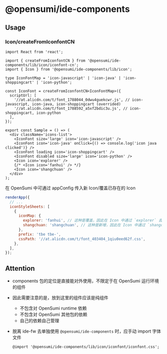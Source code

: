 # @opensumi/ide-components

## Usage

### Icon/createFromIconfontCN

```tsx
import React from 'react';

import { createFromIconfontCN } from '@opensumi/ide-components/lib/icon/iconfont-cn';
import { Icon } from '@opensumi/ide-components/lib/icon';

type IconFontMap = 'icon-javascript' | 'icon-java' | 'icon-shoppingcart' | 'icon-python';

const IconFont = createFromIconfontCN<IconFontMap>({
  scriptUrl: [
    '//at.alicdn.com/t/font_1788044_0dwu4guekcwr.js', // icon-javascript, icon-java, icon-shoppingcart (overrided)
    '//at.alicdn.com/t/font_1788592_a5xf2bdic3u.js', // icon-shoppingcart, icon-python
  ],
});

export const Sample = () => (
  <div className='icons-list'>
    <IconFont size='large' icon='icon-javascript' />
    <IconFont icon='icon-java' onClick={() => console.log('icon java clicked')} />
    <IconFont loading icon='icon-shoppingcart' />
    <IconFont disabled size='large' icon='icon-python' />
    <Icon icon='explorer' />
    {/* <Icon icon='fanhui' /> */}
    <Icon icon='shangchuan' />
  </div>
);
```

在 OpenSumi 中可通过 appConfig 传入新 Icon/覆盖已存在的 Icon

```js
renderApp({
  // ...
  iconStyleSheets: [
    {
      iconMap: {
        explorer: 'fanhui', // 这种是覆盖，因此在 Icon 中通过 `explorer` 去取
        shangchuan: 'shangchuan', // 这种是新增，因此在 Icon 中通过 `shangchuan` 去取
      },
      prefix: 'tbe tbe-',
      cssPath: '//at.alicdn.com/t/font_403404_1qiu0eed62f.css',
    },
  ],
});
```

## Attention

- components 包的定位是直接能对外使用，不限定于在 OpenSumi 运行环境的组件
- 因此需要注意的是，放到这里的组件应该是纯组件
  - 不包含对 OpenSumi runtime 依赖
  - 不包含对 OpenSumi 其他包的依赖
  - 自己的依赖自己管理
- 脱离 ide-fw 去单独使用 `@opensumi/ide-components` 时，应手动 import 字体文件

  ```less
  @import '@opensumi/ide-components/lib/icon/iconfont/iconfont.css';
  ```

